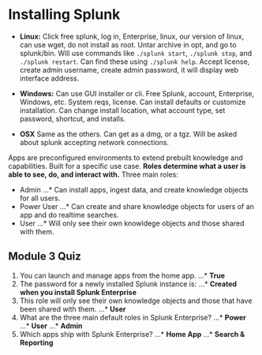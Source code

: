 # Installing Splunk

* **Linux:** Click free splunk, log in, Enterprise, linux, our version of linux, can use wget, do not install as root. Untar archive in opt, and go to splunk/bin. Will use commands like `./splunk start`, `./splunk stop`, and `./splunk restart`. Can find these using `./splunk help`. Accept license, create admin username, create admin password, it will display web interface address.

* **Windows:** Can use GUI installer or cli. Free Splunk, account, Enterprise, Windows, etc. System reqs, license. Can install defaults or customize installation. Can change install location, what account type, set password, shortcut, and installs. 

* **OSX** Same as the others. Can get as a dmg, or a tgz. Will be asked about splunk accepting network connections. 

Apps are preconfigured environments to extend prebuilt knowledge and capabilities. Built for a specific use case. **Roles determine what a user is able to see, do, and interact with.** Three main roles:
* Admin
...* Can install apps, ingest data, and create knowledge objects for all users.
* Power User
...* Can create and share knowledge objects for users of an app and do realtime searches.
* User
...* Will only see their own knowldege objects and those shared with them.

## Module 3 Quiz
1. You can launch and manage apps from the home app.
...* **True**
2. The password for a newly installed Splunk instance is:
...* **Created when you install Splunk Enterprise**
3. This role will only see their own knowledge objects and those that have been shared with them.
...* **User**
4. What are the three main default roles in Splunk Enterprise?
...* **Power**
...* **User**
...* **Admin**
5. Which apps ship with Splunk Enterprise?
...* **Home App**
...* **Search & Reporting**
